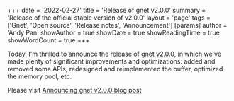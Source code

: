 +++
date = '2022-02-27'
title = 'Release of gnet v2.0.0'
summary = 'Release of the official stable version of v2.0.0'
layout = 'page'
tags = ['Gnet', 'Open source', 'Release notes', 'Announcement']
[params]
  author = 'Andy Pan'
showAuthor = true
showDate = true
showReadingTime = true
showWordCount = true
+++

Today, I'm thrilled to announce the release of [gnet v2.0.0](https://github.com/panjf2000/gnet/releases/tag/v2.0.0), in which we've made plenty of significant improvements and optimizations: added and removed some APIs, redesigned and reimplemented the buffer, optimized the memory pool, etc.

Please visit [Announcing gnet v2.0.0 blog post](https://gnet.host/blog/announcing-gnet-v2/)
